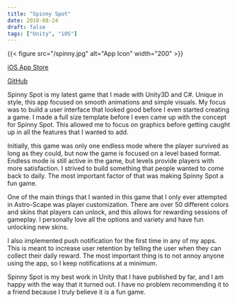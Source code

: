 ```yaml
---
title: "Spinny Spot"
date: 2018-08-24
draft: false
tags: ["Unity", "iOS"]
---
```


{{< figure src="/spinny.jpg" alt="App Icon" width="200" >}}

[iOS App Store](https://apps.apple.com/us/app/spinny-spot/id1399550437)

[GitHub](https://github.com/brendanperry/Spinny-Spot)

Spinny Spot is my latest game that I made with Unity3D and C#. Unique in style, this app focused on smooth animations and simple visuals. My focus was to build a user interface that looked good before I even started creating a game. I made a full size template before I even came up with the concept for Spinny Spot. This allowed me to focus on graphics before getting caught up in all the features that I wanted to add.

Initially, this game was only one endless mode where the player survived as long as they could, but now the game is focused on a level based format. Endless mode is still active in the game, but levels provide players with more satisfaction. I strived to build something that people wanted to come back to daily. The most important factor of that was making Spinny Spot a fun game.

One of the main things that I wanted in this game that I only ever attempted in Astro-Scape was player customization. There are over 50 different colors and skins that players can unlock, and this allows for rewarding sessions of gameplay. I personally love all the options and variety and have fun unlocking new skins.

I also implemented push notification for the first time in any of my apps. This is meant to increase user retention by telling the user when they can collect their daily reward. The most important thing is to not annoy anyone using the app, so I keep notifications at a minimum.

Spinny Spot is my best work in Unity that I have published by far, and I am happy with the way that it turned out. I have no problem recommending it to a friend because I truly believe it is a fun game.
